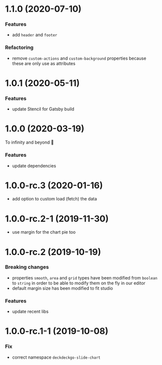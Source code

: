 # 1.1.0 (2020-07-10)

### Features

- add `header` and `footer`

### Refactoring

- remove `custom-actions` and `custom-background` properties because these are only use as attributes

# 1.0.1 (2020-05-11)

### Features

- update Stencil for Gatsby build

<a name="1.0.0"></a>

# 1.0.0 (2020-03-19)

To infinity and beyond 🚀

### Features

- update dependencies

# 1.0.0-rc.3 (2020-01-16)

- add option to custom load (fetch) the data

# 1.0.0-rc.2-1 (2019-11-30)

- use margin for the chart pie too

# 1.0.0-rc.2 (2019-10-19)

### Breaking changes

- properties `smooth`, `area` and `grid` types have been modified from `boolean` to `string` in order to be able to modify them on the fly in our editor
- default margin size has been modified to fit studio

### Features

- update recent libs

# 1.0.0-rc.1-1 (2019-10-08)

### Fix

- correct namespace `deckdeckgo-slide-chart`
